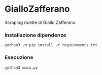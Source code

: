 # GialloZafferano
Scraping ricette di Giallo Zafferano

### Installazione dipendenze
`python3 -m pip install -r requirements.txt`

### Esecuzione
`python3 main.py`
